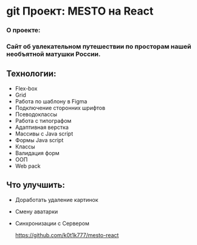 #   git	Проект: MESTO на React

### О проекте:

### 	Сайт об увлекательном путешествии по просторам нашей необъятной матушки России.

## **Технологии:**

- Flex-box
- Grid
- Работа по шаблону в Figma
- Подключение сторонних шрифтов
- Псеводоклассы
- Работа с типографом
- Адаптивная верстка
- Массивы с Java script
- Формы Java script
- Классы
- Валидация форм
- ООП
- Web pack

## Что улучшить:

* Доработать удаление картинок
* Смену аватарки
* Синхронизации с Сервером

  https://github.com/k0t1k777/mesto-react